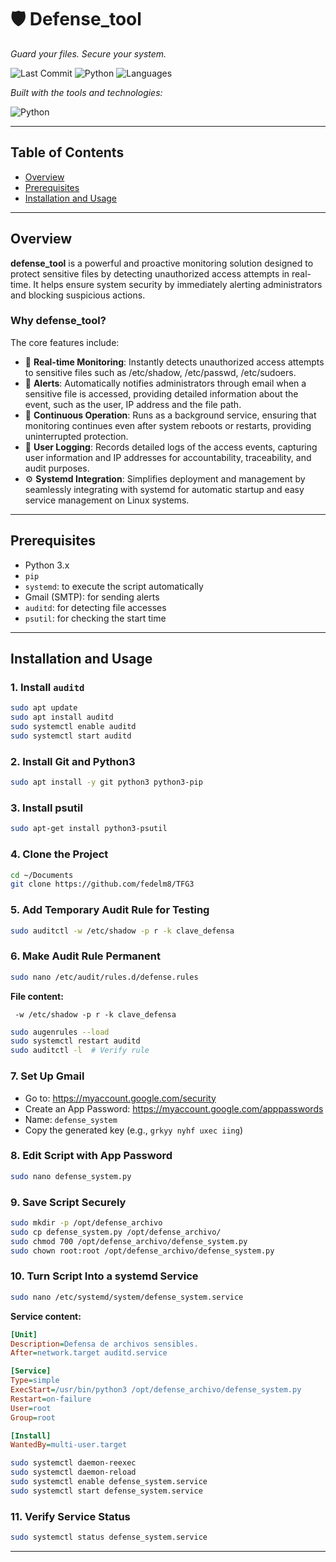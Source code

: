
# 🛡️ Defense_tool

*Guard your files. Secure your system.*

![Last Commit](https://img.shields.io/badge/last%20commit-today-brightgreen)
![Python](https://img.shields.io/badge/python-100%25-blue)
![Languages](https://img.shields.io/badge/languages-1-blue)

_Built with the tools and technologies:_

![Python](https://img.shields.io/badge/-Python-3776AB?style=for-the-badge&logo=python&logoColor=white)

---

## Table of Contents

- [Overview](#overview)
- [Prerequisites](#prerequisites)
- [Installation and Usage](#installation-and-usage)

---

## Overview

**defense_tool** is a powerful and proactive monitoring solution designed to protect sensitive files by detecting unauthorized access attempts in real-time. It helps ensure system security by immediately alerting administrators and blocking suspicious actions.

### Why defense_tool?

The core features include:

- 🔐 **Real-time Monitoring**: Instantly detects unauthorized access attempts to sensitive files such as /etc/shadow, /etc/passwd, /etc/sudoers.
- 🚨 **Alerts**: Automatically notifies administrators through email when a sensitive file is accessed, providing detailed information about the event, such as the user, IP address and the file path.
- 🔄 **Continuous Operation**: Runs as a background service, ensuring that monitoring continues even after system reboots or restarts, providing uninterrupted protection.
- 👤 **User Logging**: Records detailed logs of the access events, capturing user information and IP addresses for accountability, traceability, and audit purposes.
- ⚙️ **Systemd Integration**: Simplifies deployment and management by seamlessly integrating with systemd for automatic startup and easy service management on Linux systems.

---

## Prerequisites

- Python 3.x  
- `pip`  
- `systemd`: to execute the script automatically  
- Gmail (SMTP): for sending alerts  
- `auditd`: for detecting file accesses  
- `psutil`: for checking the start time

---

## Installation and Usage


### 1. Install `auditd`

```bash
sudo apt update
sudo apt install auditd
sudo systemctl enable auditd
sudo systemctl start auditd
```

### 2. Install Git and Python3

```bash
sudo apt install -y git python3 python3-pip
```

### 3. Install psutil

```bash
sudo apt-get install python3-psutil
```



### 4. Clone the Project

```bash
cd ~/Documents
git clone https://github.com/fedelm8/TFG3
```


### 5. Add Temporary Audit Rule for Testing

```bash
sudo auditctl -w /etc/shadow -p r -k clave_defensa
```

### 6. Make Audit Rule Permanent

```bash
sudo nano /etc/audit/rules.d/defense.rules
```

**File content:**
```
 -w /etc/shadow -p r -k clave_defensa
```

```bash
sudo augenrules --load
sudo systemctl restart auditd
sudo auditctl -l  # Verify rule
```

### 7. Set Up Gmail

- Go to: https://myaccount.google.com/security  
- Create an App Password: https://myaccount.google.com/apppasswords  
- Name: `defense_system`  
- Copy the generated key (e.g., `grkyy nyhf uxec iing`)

### 8. Edit Script with App Password

```bash
sudo nano defense_system.py
```

### 9. Save Script Securely

```bash
sudo mkdir -p /opt/defense_archivo
sudo cp defense_system.py /opt/defense_archivo/
sudo chmod 700 /opt/defense_archivo/defense_system.py
sudo chown root:root /opt/defense_archivo/defense_system.py
```

### 10. Turn Script Into a systemd Service

```bash
sudo nano /etc/systemd/system/defense_system.service
```

**Service content:**
```ini
[Unit]
Description=Defensa de archivos sensibles.
After=network.target auditd.service

[Service]
Type=simple
ExecStart=/usr/bin/python3 /opt/defense_archivo/defense_system.py
Restart=on-failure
User=root
Group=root

[Install]
WantedBy=multi-user.target
```

```bash
sudo systemctl daemon-reexec
sudo systemctl daemon-reload
sudo systemctl enable defense_system.service
sudo systemctl start defense_system.service
```

### 11. Verify Service Status

```bash
sudo systemctl status defense_system.service
```

---

